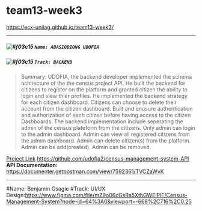 # team13-week3
 https://ecx-unilag.github.io/team13-week3/
 
 
 
 
 
 
 
 
 
 
 
 
 
 
 
 
 
 
 
 
 
 
 
 
 
 
 
 
 
 
 ***

##### ![#f03c15](https://via.placeholder.com/15/f03c15/000000?text=+) `Name: ABASIODIONG UDOFIA`
##### ![#f03c15](https://via.placeholder.com/15/f03c15/000000?text=+) `Track: BACKEND`

> Summary: UDOFIA, the backend developer implemented the schema achitecture of the the census project API. He built the backend for citizens to register on the platform and granted citizen the ability to login and view thier profiles. He implemented the backend strategy for each citizen dashboard. Citizens can choose to delete their account from the citizen dashboard. Built and enusure authentication and authorization of each citizen before having access to the citizen Dashboards. The backend implementation include seperating the admin of the census plateform from the citizens. Only admin can login to the admin dashboard. Admin can view all registered citizens from the admin dashboard. Admin can delete citizen(s) from the platform. Admin can be add(created). Admin can be removed.

[Project Link](https://github.com/udofia2/edutech-API) https://github.com/udofia2/census-management-system-API              
**API Documentation:** https://documenter.getpostman.com/view/7592361/TVCZaWvK     

***

#Name: Benjamin Osagie
#Track: UI/UX
Design:https://www.figma.com/file/mZ9o06cGsRa5XthGWElPlF/Census-Management-System?node-id=64%3A0&viewport=-668%2C716%2C0.25
